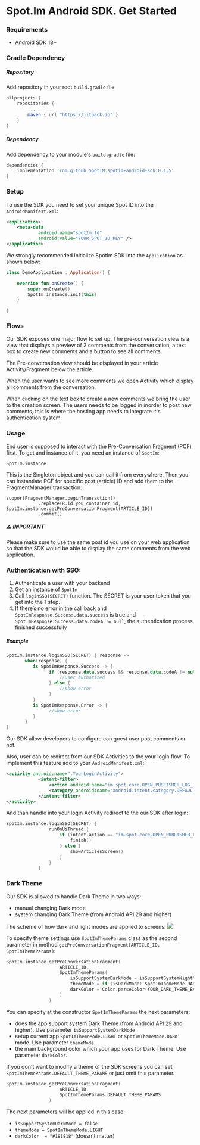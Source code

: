 
# Spot.Im Android SDK. Get Started

### Requirements

- Android SDK 18+

### Gradle Dependency

##### Repository

Add repository in your root `build.gradle` file

```gradle
allprojects {
	repositories {
		...
		maven { url "https://jitpack.io" }
	}
}
```

##### Dependency

Add dependency to your module's `build.gradle` file:

```Groovy
dependencies {
	implementation 'com.github.SpotIM:spotim-android-sdk:0.1.5'
}
```

### Setup

To use the SDK you need to set your unique Spot ID into the `AndroidManifest.xml`:

```xml
<application>
    <meta-data
            android:name="spotIm.Id"
            android:value="YOUR_SPOT_ID_KEY" />
</application>
```

We strongly recommended initialize SpotIm SDK into the `Application` as shown below:

```kotlin
class DemoApplication : Application() {

    override fun onCreate() {
        super.onCreate()
        SpotIm.instance.init(this)
    }

}
```

### Flows

Our SDK exposes one major flow to set up. The pre-conversation view is a view that displays a preview of 2 comments from the conversation, a text box to create new comments and a button to see all comments.

The Pre-conversation view should be displayed in your article Activity/Fragment below the article.

When the user wants to see more comments we open Activity which display all comments from the conversation.

When clicking on the text box to create a new comments we bring the user to the creation screen. The users needs to be logged in inorder to post new comments, this is where the hosting app needs to integrate it's authentication system.

### Usage

End user is supposed to interact with the Pre-Conversation Fragment (PCF) first. To get and instance of it, you need an instance of `SpotIm`:

```
SpotIm.instance
```

This is the Singleton object and you can call it from everywhere.
Then you can instantiate PCF for specific post (article) ID and add them to the FragmentManager transaction:

```
supportFragmentManager.beginTransaction()
            .replace(R.id.you_container_id, SpotIm.instance.getPreConversationFragment(ARTICLE_ID))
            .commit()
```

##### ⚠️ IMPORTANT
Please make sure to use the same post id you use on your web application so that the SDK would be able to display the same comments from the web application.

### Authentication with SSO:

1. Authenticate a user with your backend
2. Get an instance of `SpotIm`
3. Call `loginSSO(SECRET)` function. The SECRET is your user token that you get into the 1 step.
4. If there’s no error in the call back and `SpotImResponse.Success.data.success` is true and `SpotImResponse.Success.data.codeA != null`, the authentication process finished successfully

##### Example

```kotlin
SpotIm.instance.loginSSO(SECRET) { response ->
       when(response) {
          is SpotImResponse.Success -> {
                if (response.data.success && response.data.codeA != null) {
                    //user authorized           
                } else {
                    //show error
                }
          }
          is SpotImResponse.Error -> {
                //show error
          }
       }        
}
```

Our SDK allow developers to configure can guest user post comments or not.

Also, user can be redirect from our SDK Activities to the your login flow. To implement this feature add to your `AndroidManifest.xml`:

```xml
<activity android:name=".YourLoginActivity">
            <intent-filter>
                <action android:name="im.spot.core.OPEN_PUBLISHER_LOG_IN_ACTION" />
                <category android:name="android.intent.category.DEFAULT" />
            </intent-filter>
</activity>
```

And than handle into your login Activity redirect to the our SDK after login:

```kotlin
SpotIm.instance.loginSSO(SECRET) {
                runOnUiThread {
                    if (intent.action == "im.spot.core.OPEN_PUBLISHER_LOG_IN_ACTION") {
                        finish()
                    } else {
                        showArticlesScreen()
                    }
                }
            }
```

### Dark Theme

Our SDK is allowed to handle Dark Theme in two ways:
- manual changing Dark mode
- system changing Dark Theme (from Android API 29 and higher)

The scheme of how dark and light modes are applied to screens:
<img src="apply_dark_mode_scheme.png"/>

To specify theme settings use `SpotImThemeParams` class as the second parameter in method `getPreConversationFragment(ARTICLE_ID, SpotImThemeParams)`:

```kotlin
SpotIm.instance.getPreConversationFragment(
                    ARTICLE_ID,
                    SpotImThemeParams(
                        isSupportSystemDarkMode = isSupportSystemNightMode,
                        themeMode = if (isDarkMode) SpotImThemeMode.DARK else SpotImThemeMode.LIGHT,
                        darkColor = Color.parseColor(YOUR_DARK_THEME_BACKGROUND_COLOR)
                    )
                )
```
You can specify at the constructor `SpotImThemeParams`  the next parameters:
 - does the app support system Dark Theme (from Android API 29 and higher). Use parameter `isSupportSystemDarkMode`
 - setup current app `SpotImThemeMode.LIGHT` or `SpotImThemeMode.DARK` mode. Use parameter `themeMode`.
 - the main background color which your app uses for Dark Theme. Use parameter `darkColor`.

If you don't want to modify a theme of the SDK screens you can set `SpotImThemeParams.DEFAULT_THEME_PARAMS` or just omit this parameter.

```kotlin
SpotIm.instance.getPreConversationFragment(
                    ARTICLE_ID,
                    SpotImThemeParams.DEFAULT_THEME_PARAMS
                )
```

The next parameters will be applied in this case:
- `isSupportSystemDarkMode = false`
- `themeMode = SpotImThemeMode.LIGHT`
- `darkColor  = "#181818"` (doesn't matter)


